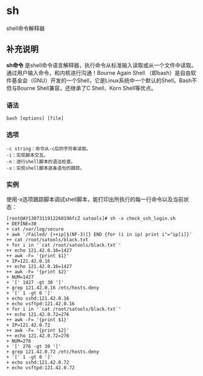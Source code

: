 sh
===

shell命令解释器

## 补充说明

**sh命令** 是shell命令语言解释器，执行命令从标准输入读取或从一个文件中读取。通过用户输入命令，和内核进行沟通！Bourne Again Shell （即bash）是自由软件基金会（GNU）开发的一个Shell，它是Linux系统中一个默认的Shell。Bash不但与Bourne Shell兼容，还继承了C Shell、Korn Shell等优点。

###  语法

```shell
bash [options] [file]
```

###  选项

```shell
-c string：命令从-c后的字符串读取。
-i：实现脚本交互。
-n：进行shell脚本的语法检查。
-x：实现shell脚本逐条语句的跟踪。
```

###  实例

使用-x选项跟踪脚本调试shell脚本，能打印出所执行的每一行命令以及当前状态：

```shell
[root@AY1307311912260196fcZ satools]# sh -x check_ssh_login.sh
+ DEFINE=30
+ cat /var/log/secure
+ awk '/Failed/ {++ip[$(NF-3)]} END {for (i in ip) print i"="ip[i]}'
++ cat /root/satools/black.txt
+ for i in '`cat /root/satools/black.txt`'
++ echo 121.42.0.16=1427
++ awk -F= '{print $1}'
+ IP=121.42.0.16
++ echo 121.42.0.16=1427
++ awk -F= '{print $2}'
+ NUM=1427
+ '[' 1427 -gt 30 ']'
+ grep 121.42.0.16 /etc/hosts.deny
+ '[' 1 -gt 0 ']'
+ echo sshd:121.42.0.16
+ echo vsftpd:121.42.0.16
+ for i in '`cat /root/satools/black.txt`'
++ echo 121.42.0.72=276
++ awk -F= '{print $1}'
+ IP=121.42.0.72
++ awk -F= '{print $2}'
++ echo 121.42.0.72=276
+ NUM=276
+ '[' 276 -gt 30 ']'
+ grep 121.42.0.72 /etc/hosts.deny
+ '[' 1 -gt 0 ']'
+ echo sshd:121.42.0.72
+ echo vsftpd:121.42.0.72
```



